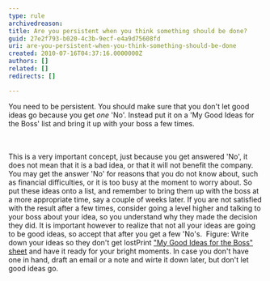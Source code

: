 ```yaml
---
type: rule
archivedreason: 
title: Are you persistent when you think something should be done?
guid: 27e2f793-b020-4c3b-9ecf-e4a9d75608fd
uri: are-you-persistent-when-you-think-something-should-be-done
created: 2010-07-16T04:37:16.0000000Z
authors: []
related: []
redirects: []

---
```



You need to be persistent. You should make sure that you don't let good ideas go because you get *one* 'No'. Instead put it on a 'My Good Ideas for the Boss' list and bring it up with your boss a few times. 

<br><excerpt class='endintro'></excerpt><br>
This is a very important concept, just because you get answered 'No', it does not mean that it is a bad idea, or that it will not benefit the company. You may get the answer 'No' for reasons that you do not know about, such as financial difficulties, or it is too busy at the moment to worry about. So put these ideas onto a list, and remember to bring them up with the boss at a more appropriate time, say a couple of weeks later. If you are not satisfied with the result after a few times, consider going a level higher and talking to your boss about your idea, so you understand why they made the decision they did. It is important however to realize that not all your ideas are going to be good ideas, so accept that after you get a few 'No's. <img alt="" class="ms-rteCustom-ImageArea" src="/Management/RulesToBeingSoftwareConsultants-DealingWithClients/PublishingImages/MyGoodIdeasExample.jpg" /> <span class="ms-rteCustom-FigureNormal">Figure&#58; Write down your ideas so they don't get lost</span>Print <a href="/Management/RulesToBeingSoftwareConsultants-DealingWithClients/Documents/My-Good-Ideas_for-the-Boss.pdf"><img alt="" class="ms-asset-icon" border="0" src="/_layouts/IMAGES/icgen.gif" />&quot;My Good Ideas for the Boss&quot; sheet</a> and have it ready for your bright moments. In case you don't have one in hand, draft an email or a note and wirte it down later, but don't let good ideas go. 



